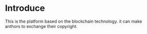 # Introduce

This is the platform based on the blockchain technology. it can make anthors to exchange their copyright.